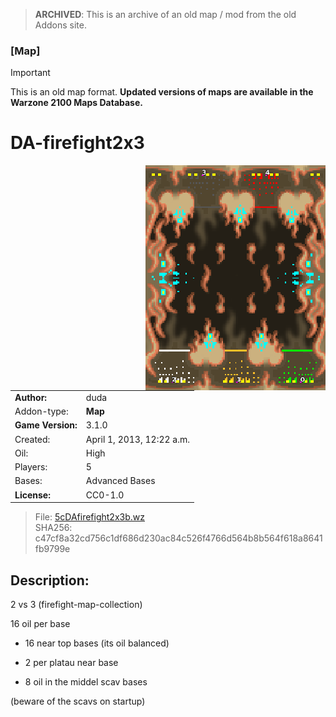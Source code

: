 > **ARCHIVED**: This is an archive of an old map / mod from the old Addons site.

### [Map]

> [!IMPORTANT]
> This is an old map format. **Updated versions of maps are available in the Warzone 2100 Maps Database.**

# DA-firefight2x3

<img src="./preview.jpg" align="right" />

| | |
| - | - |
| __Author:__ | duda |
| Addon-type: | __Map__ |
| __Game Version:__ | 3.1.0 |
| Created: | April 1, 2013, 12:22 a.m. |
| Oil: | High |
| Players: | 5 |
| Bases: | Advanced Bases |
| __License:__ | CC0-1.0 |

> File: [5cDAfirefight2x3b.wz](https://github.com/Warzone2100/old-addons-site/raw/main/assets/93/5cDAfirefight2x3b.wz)  
> SHA256: c47cf8a32cd756c1df686d230ac84c526f4766d564b8b564f618a8641fb9799e

## Description:

2 vs 3 (firefight-map-collection) 

16 oil per base 

+ 16 near top bases (its oil balanced) 

+ 2 per platau near base 

+ 8 oil in the middel scav bases 

(beware of the scavs on startup)

